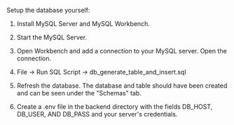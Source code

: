 Setup the database yourself:

1. Install MySQL Server and MySQL Workbench.

2. Start the MySQL Server.

3. Open Workbench and add a connection to your MySQL server. Open the connection.

4. File -> Run SQL Script -> db_generate_table_and_insert.sql

5. Refresh the database. The database and table should have been created and can be seen under the "Schemas" tab.

6. Create a .env file in the backend directory with the fields DB_HOST, DB_USER, AND DB_PASS and your server's credentials.

